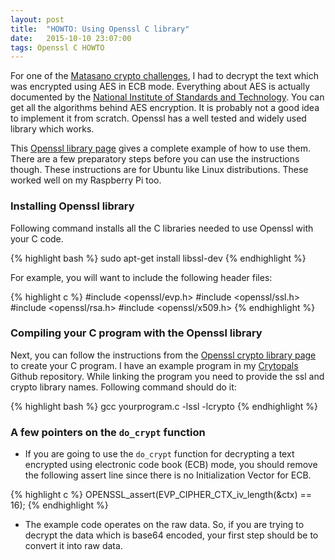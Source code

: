 ```yaml
---
layout: post
title:  "HOWTO: Using Openssl C library"
date:   2015-10-10 23:07:00
tags: Openssl C HOWTO
---
```


For one of the [Matasano crypto challenges](http://cryptopals.com/sets/1/challenges/7/), I had to decrypt the text 
which was encrypted using AES in ECB mode. Everything about AES is actually documented by the 
[National Institute of Standards and Technology](http://csrc.nist.gov/publications/fips/fips197/fips-197.pdf). 
You can get all the algorithms behind AES encryption. It is probably not a good idea to implement it from scratch.
Openssl has a well tested and widely used library which works.

This [Openssl library page](https://www.openssl.org/docs/manmaster/crypto/EVP_EncryptInit.html) gives a complete example 
of how to use them. There are a few preparatory steps before you can use the instructions though. These 
instructions are for Ubuntu like Linux distributions. These worked well on my Raspberry Pi too.

### Installing Openssl library

Following command installs all the C libraries needed to use Openssl with your C code.

{% highlight bash %}
sudo apt-get install libssl-dev
{% endhighlight %}

For example, you will want to include the following header files:

{% highlight c %}
#include <openssl/evp.h>
#include <openssl/ssl.h>
#include <openssl/rsa.h>
#include <openssl/x509.h>
{% endhighlight %}

### Compiling your C program with the Openssl library

Next, you can follow the instructions from the 
[Openssl crypto library page](https://www.openssl.org/docs/manmaster/crypto/EVP_EncryptInit.html) to create 
your C program. I have an example program in my [Crytopals](https://github.com/MahadevanSrinivasan/cryptopals/blob/master/s1c7.c)
Github repository. While linking the program you need to provide the ssl and crypto library names. 
Following command should do it:

{% highlight bash %}
gcc yourprogram.c -lssl -lcrypto
{% endhighlight %}

### A few pointers on the `do_crypt` function

- If you are going to use the `do_crypt` function for decrypting a text encrypted using electronic code book (ECB) mode, you should remove the following assert line since there is no Initialization Vector for ECB.

{% highlight c %}
OPENSSL_assert(EVP_CIPHER_CTX_iv_length(&ctx) == 16);
{% endhighlight %}

- The example code operates on the raw data. So, if you are trying to decrypt the data which is base64 encoded, your first step should be to convert it into raw data.
